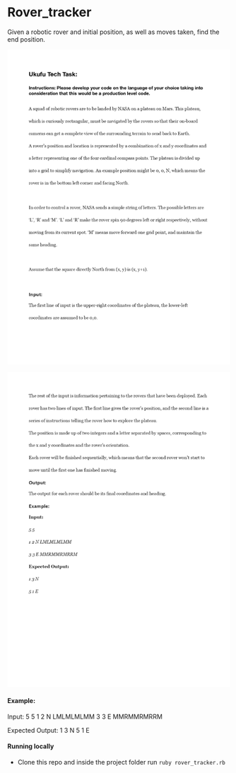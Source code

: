 # Rover_tracker

Given a robotic rover and initial position, as well as moves taken, find the end position.

![screenshot](./images/task_1_1_page-0001.jpg)

![screenshot](./images/task_1_1_page-0002.jpg)

#### Example:
Input:
5 5
1 2 N LMLMLMLMM
3 3 E MMRMMRMRRM

Expected Output:
1 3 N
5 1 E

#### Running locally
- Clone this repo and inside the project folder run `ruby rover_tracker.rb`